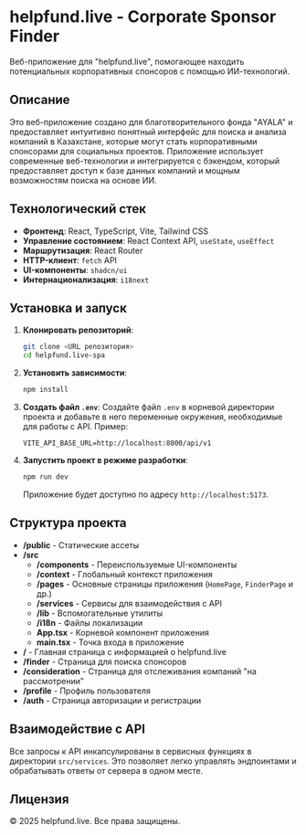 # helpfund.live - Corporate Sponsor Finder

Веб-приложение для "helpfund.live", помогающее находить потенциальных корпоративных спонсоров с помощью ИИ-технологий.

## Описание

Это веб-приложение создано для благотворительного фонда "AYALA" и предоставляет интуитивно понятный интерфейс для поиска и анализа компаний в Казахстане, которые могут стать корпоративными спонсорами для социальных проектов. Приложение использует современные веб-технологии и интегрируется с бэкендом, который предоставляет доступ к базе данных компаний и мощным возможностям поиска на основе ИИ.

## Технологический стек

- **Фронтенд**: React, TypeScript, Vite, Tailwind CSS
- **Управление состоянием**: React Context API, `useState`, `useEffect`
- **Маршрутизация**: React Router
- **HTTP-клиент**: `fetch` API
- **UI-компоненты**: `shadcn/ui`
- **Интернационализация**: `i18next`

## Установка и запуск

1.  **Клонировать репозиторий**:
    ```bash
    git clone <URL репозитория>
    cd helpfund.live-spa
    ```

2.  **Установить зависимости**:
    ```bash
    npm install
    ```

3.  **Создать файл `.env`**:
    Создайте файл `.env` в корневой директории проекта и добавьте в него переменные окружения, необходимые для работы с API. Пример:
    ```
    VITE_API_BASE_URL=http://localhost:8000/api/v1
    ```

4.  **Запустить проект в режиме разработки**:
    ```bash
    npm run dev
    ```
    Приложение будет доступно по адресу `http://localhost:5173`.

## Структура проекта

-   **/public** - Статические ассеты
-   **/src**
    -   **/components** - Переиспользуемые UI-компоненты
    -   **/context** - Глобальный контекст приложения
    -   **/pages** - Основные страницы приложения (`HomePage`, `FinderPage` и др.)
    -   **/services** - Сервисы для взаимодействия с API
    -   **/lib** - Вспомогательные утилиты
    -   **/i18n** - Файлы локализации
    -   **App.tsx** - Корневой компонент приложения
    -   **main.tsx** - Точка входа в приложение
-   **/** - Главная страница с информацией о helpfund.live
-   **/finder** - Страница для поиска спонсоров
-   **/consideration** - Страница для отслеживания компаний "на рассмотрении"
-   **/profile** - Профиль пользователя
-   **/auth** - Страница авторизации и регистрации

## Взаимодействие с API

Все запросы к API инкапсулированы в сервисных функциях в директории `src/services`. Это позволяет легко управлять эндпоинтами и обрабатывать ответы от сервера в одном месте.

## Лицензия

© 2025 helpfund.live. Все права защищены.